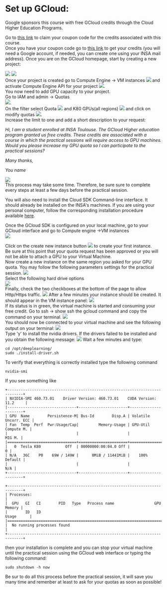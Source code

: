 # Set up GCloud: 
Google sponsors this course with free GCloud credits through the Cloud Higher Education Programs.

Go to [this link](https://gcp.secure.force.com/GCPEDU?cid=HGfyYSrJnwOmvOkly5FUWbeGvTTyaYsuzI%2BUJ3owt3WKC%2BSJW%2BoIZzdGozvQAzWe/) to claim your coupon code for the credits associated with this course.  
Once you have your coupon code go to [this link](https://console.cloud.google.com/education?authuser=4) to get your credits (you will need a Google account, if needed, you can create one using your INSA mail address).
Once you are on the GCloud homepage, start by creating a new project:  

![](img/gcloud/gcloud0.png)
![](img/gcloud/gcloud01.png)  
Once your project is created go to Compute Engine -> VM instances
![](img/gcloud/gcloud02.png) and activate Compute Engine API for your project ![](img/gcloud/gcloud03.png).  
You now need to add GPU capacity to your project.  
Go to IAM and admin -> Quotas  
![](img/gcloud/gcloud04.png).  
On the filter select Quota ![](img/gcloud/gcloud05.png) and K80 GPUs(all regions) ![](img/gcloud/gcloud06.png) and click on modify quotas ![](img/gcloud/gcloud07.png).  
Increase the limit to one and add a short description to your request:

*Hi,*
*I am a student enrolled at INSA Toulouse.
The GCloud Higher education program granted us free credits.
These credits are associated with a course in which the practical sessions will require access to GPU machines.
Would you please increase my GPU quota so I can participate to the practical sessions?*

*Many thanks,*

*You name*

 ![](img/gcloud/quota.png)  
This process may take some time. Therefore, be sure sure to complete every steps at least a few days before the practical session.

You will also need to install the Cloud SDK Command-line interface.
It should already be installed on the INSA's machines.
If you are using your personal computer, follow the corresponding installation procedure available [here](https://cloud.google.com/sdk/docs/install).

Once the GCloud SDK is configured on your local machine, go to your GCloud interface and go to Compute engine ->VM instances  
![](img/gcloud/compute_engine.png)  

Click on the create new instance button ![](img/gcloud/create.png) to create your first instance.  
Be sure at this point that your quota request has been approved or you will not be able to attach a GPU to your Virtual Machine.  
Now create a new instance on the same region you asked for your GPU quota.
You may follow the following parameters settings for the practical session.
![](img/gcloud/new_instance.png)  
Select the following hard drive options  
![](img/gcloud/gcloud_disk.png)  
Finally, check the two checkboxes at the bottom of the page to allow Http/Https traffic.
![](img/gcloud/pare_feu.png)
After a few minutes your instance should be created.
It should appear in the VM instance panel:
![](img/gcloud/instance_panel.png)  
If its status is in green, the virtual machine is started and consuming your free credit.
Go to ssh -> show ssh the gcloud command and copy the command on your terminal. ![](img/gcloud/command.png)  
You should now be connected to your virtual machine and see the following output on your terminal:
![](img/gcloud/terminal0.png)  
Type 'y' to install the nvidia drivers.
If the drivers failed to be installed and you obtain the following message:
![](img/gcloud/failed.png)
Wait a few minutes and type:
```console
cd /opt/deeplearning/
sudo ./install-driver.sh 
```
To verify that everything is correctly installed type the following command
```console
nvidia-smi
```
If you see something like 
```
+-----------------------------------------------------------------------------+
| NVIDIA-SMI 460.73.01    Driver Version: 460.73.01    CUDA Version: 11.2     |
|-------------------------------+----------------------+----------------------+
| GPU  Name        Persistence-M| Bus-Id        Disp.A | Volatile Uncorr. ECC |
| Fan  Temp  Perf  Pwr:Usage/Cap|         Memory-Usage | GPU-Util  Compute M. |
|                               |                      |               MIG M. |
|===============================+======================+======================|
|   0  Tesla K80           Off  | 00000000:00:04.0 Off |                    0 |
| N/A   36C    P0    69W / 149W |      0MiB / 11441MiB |    100%      Default |
|                               |                      |                  N/A |
+-------------------------------+----------------------+----------------------+
                                                                               
+-----------------------------------------------------------------------------+
| Processes:                                                                  |
|  GPU   GI   CI        PID   Type   Process name                  GPU Memory |
|        ID   ID                                                   Usage      |
|=============================================================================|
|  No running processes found                                                 |
+-----------------------------------------------------------------------------+
```  
then your installation is complete and you can stop your virtual machine until the practical session using the GCloud web interface or typing the following command:

```console
sudo shutdown -h now
```

Be sur to do all this process before the practical session, it will save you many time and remenber at least to ask for your quotas as soon as possible!